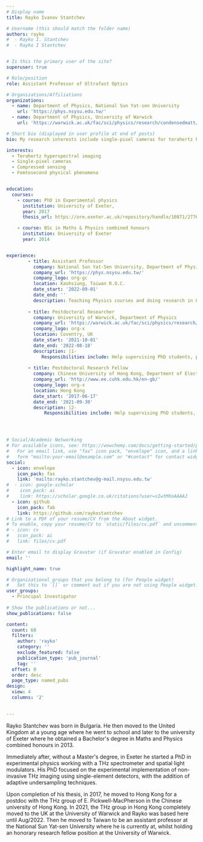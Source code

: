 ```yaml
---
# Display name
title: Rayko Ivanov Stantchev 

# Username (this should match the folder name)
authors: rayko
#  - Rayko I. Stantchev
#  - Rayko I Stantchev


# Is this the primary user of the site?
superuser: true

# Role/position
role: Assistant Professor of Ultrafast Optics

# Organizations/Affiliations
organizations:
  - name: Department of Physics, National Sun Yat-sen University
    url: 'https://phys.nsysu.edu.tw/'  
  - name: Department of Physics, University of Warwick
    url: 'https://warwick.ac.uk/fac/sci/physics/research/condensedmatt/ultrafastphotonics/group/'

# Short bio (displayed in user profile at end of posts)
bio: My research interests include single-pixel cameras for terahertz hyperspectral imaging.

interests:
  - Terahertz hyperspectral imaging
  - Single-pixel cameras
  - Compressed sensing
  - Femtosecond physical phenomena


education:
  courses:
    - course: PhD in Experimental physics
      institution: University of Exeter, 
      year: 2017
      thesis_url: https://ore.exeter.ac.uk/repository/handle/10871/27766

    - course: BSc in Maths & Physics combined honours
      institution: University of Exeter
      year: 2014


experience:
        - title: Assistant Professor
          company: National Sun Yat-Sen University, Department of Physics
          company_url: 'https://phys.nsysu.edu.tw/'
          company_logo: org-gc
          location: Kaohsiung, Taiwan R.O.C.
          date_start: '2022-09-01'
          date_end: ''
          description: Teaching Physics courses and doing research in Optical Physics
       
        - title: Postdoctoral Researcher
          company: University of Warwick, Department of Physics
          company_url: 'https://warwick.ac.uk/fac/sci/physics/research/condensedmatt/ultrafastphotonics/'
          company_logo: org-x
          location: Coventry, UK
          date_start: '2021-10-01'
          date_end: '2022-08-18'
          description: |1-
             Responsibilities include: Help supervising PhD students, preparing manuscripts and rebuttals, research into single-pixel THz cameras.
              
        - title: Postdoctoral Research Fellow
          company: Chinese University of Hong Kong, Department of Electrical Engineering
          company_url: 'http://www.ee.cuhk.edu.hk/en-gb/'
          company_logo: org-x
          location: Hong Kong
          date_start: '2017-06-17'
          date_end: '2021-09-30'
          description: |2-
              Responsibilities include: Help supervising PhD students, website maintance, perpetuate the use of two THz labs, preparing manuscripts and rebuttals, research into single-pixel THz cameras.




# Social/Academic Networking
# For available icons, see: https://wowchemy.com/docs/getting-started/page-builder/#icons
#   For an email link, use "fas" icon pack, "envelope" icon, and a link in the
#   form "mailto:your-email@example.com" or "#contact" for contact widget.
social:
  - icon: envelope
    icon_pack: fas
    link: 'mailto:rayko.stantchev@g-mail.nsysu.edu.tw'
#  - icon: google-scholar
#    icon_pack: ai
#    link: https://scholar.google.co.uk/citations?user=sIwtMXoAAAAJ
  - icon: github
    icon_pack: fab
    link: https://github.com/raykostantchev
# Link to a PDF of your resume/CV from the About widget.
# To enable, copy your resume/CV to `static/files/cv.pdf` and uncomment the lines below.
# - icon: cv
#   icon_pack: ai
#   link: files/cv.pdf

# Enter email to display Gravatar (if Gravatar enabled in Config)
email: ''

highlight_name: true

# Organizational groups that you belong to (for People widget)
#   Set this to `[]` or comment out if you are not using People widget.
user_groups:
  - Principal Investigator
  
# Show the publications or not...
show_publications: false 

content:
  count: 60
  filters:
    author: 'rayko'
    category: ''
    exclude_featured: false
    publication_type: 'pub_journal'
    tag: ''
  offset: 0
  order: desc
  page_type: named_pubs
design:
  view: 4
  columns: '2'
  

---
```


  
Rayko Stantchev was born in Bulgaria. He then moved to the United Kingdom at a young age where he went to school and later to the university of Exeter where he obtained a Bachelor's degree in Maths and Physics combined honours in 2013.

Immediately after, without a Master's degree, in Exeter he started a PhD in experimental physics working with a THz spectrometer and spatial light modulators. His PhD focused on the experimental implementation of non-invasive THz imaging using single-element detectors, with the addition of adaptive undersampling techniques.

Upon completion of his thesis, in 2017, he moved to Hong Kong for a postdoc with the THz group of E. Pickwell-MacPherson in the Chinese university of Hong Kong. In 2021, the THz group in Hong Kong completely moved to the UK at the University of Warwick and Rayko was based here until Aug/2022. Then he moved to Taiwan to be an assistant professor at the National Sun Yat-sen University where he is currently at, whilst holding an honorary research fellow position at the University of Warwick.


